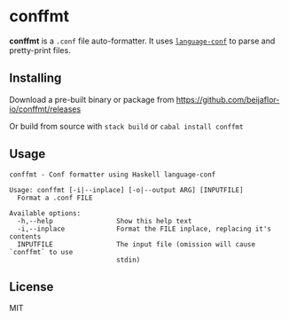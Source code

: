 # conffmt
**conffmt** is a `.conf` file auto-formatter. It uses
[`language-conf`](https://github.com/beijaflor-io/haskell-language-conf) to
parse and pretty-print files.

## Installing
Download a pre-built binary or package from
https://github.com/beijaflor-io/conffmt/releases

Or build from source with `stack build` or `cabal install conffmt`

## Usage
```
conffmt - Conf formatter using Haskell language-conf

Usage: conffmt [-i|--inplace] [-o|--output ARG] [INPUTFILE]
  Format a .conf FILE

Available options:
  -h,--help                Show this help text
  -i,--inplace             Format the FILE inplace, replacing it's contents
  INPUTFILE                The input file (omission will cause `conffmt` to use
                           stdin)
```

## License
MIT
